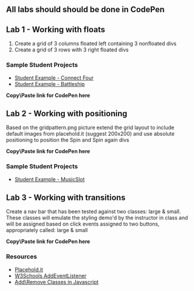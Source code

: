 ## All labs should should be done in CodePen

## Lab 1 - Working with floats

1. Create a grid of 3 columns floated left containing 3 nonfloated divs
2. Create a grid of 3 rows with 3 right floated divs

### Sample Student Projects
* [Student Example - Connect Four](http://www.drakefour.com/)
* [Student Example - Battleship](http://author-calendar-54475.bitballoon.com/)

**Copy\Paste link for CodePen here**

## Lab 2 - Working with positioning

Based on the gridpattern.png picture extend the grid layout to include default images from placehold.it (suggest 200x200) and use absolute positioning to position the Spin and Spin again divs

**Copy\Paste link for CodePen here**

### Sample Student Projects
* [Student Example - MusicSlot](http://yuliahenderson.com/Slot-Machine-Game/)

## Lab 3 - Working with transitions

Create a nav bar that has been tested against two classes: large & small.  These classes will emulate the styling demo'd by the instructor in class and will be assigned based on click events assigned to two buttons, appropriately called: large & small

**Copy\Paste link for CodePen here**

### Resources
* [Placehold.it](http://placehold.it/)
* [W3Schools AddEventListener](https://appendto.com/2016/02/addremove-css-classes-using-javascript/)
* [Add\Remove Classes in Javascript](https://appendto.com/2016/02/addremove-css-classes-using-javascript/)



